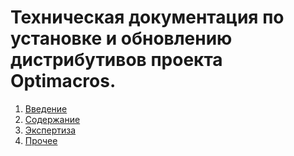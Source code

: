 # Техническая документация по установке и обновлению дистрибутивов проекта Optimacros.

1. [Введение](getting-started.md)
2. [Содержание](contents.md)
3. [Экспертиза](expertise.md)
4. [Прочее](other/index.md)